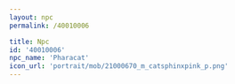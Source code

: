 ```yaml
---
layout: npc
permalink: /40010006

title: Npc
id: '40010006'
npc_name: 'Pharacat'
icon_url: 'portrait/mob/21000670_m_catsphinxpink_p.png'
---
```

